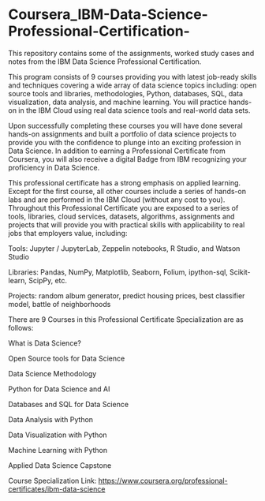 # Coursera_IBM-Data-Science-Professional-Certification-
This repository contains some of the assignments, worked study cases and notes from the IBM Data Science Professional Certification.




This program consists of 9 courses providing you with latest job-ready skills and techniques covering a wide array of data science topics including: open source tools and libraries, methodologies, Python, databases, SQL, data visualization, data analysis, and machine learning. You will practice hands-on in the IBM Cloud using real data science tools and real-world data sets.

Upon successfully completing these courses you will have done several hands-on assignments and built a portfolio of data science projects to provide you with the confidence to plunge into an exciting profession in Data Science. In addition to earning a Professional Certificate from Coursera, you will also receive a digital Badge from IBM recognizing your proficiency in Data Science.

This professional certificate has a strong emphasis on applied learning. Except for the first course, all other courses include a series of hands-on labs and are performed in the IBM Cloud (without any cost to you). Throughout this Professional Certificate you are exposed to a series of tools, libraries, cloud services, datasets, algorithms, assignments and projects that will provide you with practical skills with applicability to real jobs that employers value, including:

Tools: Jupyter / JupyterLab, Zeppelin notebooks, R Studio, and Watson Studio

Libraries: Pandas, NumPy, Matplotlib, Seaborn, Folium, ipython-sql, Scikit-learn, ScipPy, etc.

Projects: random album generator, predict housing prices, best classifier model, battle of neighborhoods

There are 9 Courses in this Professional Certificate Specialization are as follows:

 What is Data Science?

 Open Source tools for Data Science

 Data Science Methodology

 Python for Data Science and AI

 Databases and SQL for Data Science

 Data Analysis with Python

 Data Visualization with Python

 Machine Learning with Python

 Applied Data Science Capstone
 
 Course Specialization Link: https://www.coursera.org/professional-certificates/ibm-data-science
